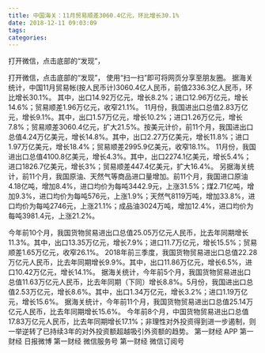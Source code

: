 ```yaml
---
title: 中国海关：11月贸易顺差3060.4亿元，环比增长30.1%
date: 2018-12-11 09:03:09
tags: 
categories: 
---
```

打开微信，点击底部的“发现”，
<!-- more -->
打开微信，点击底部的“发现”，
使用“扫一扫”即可将网页分享至朋友圈。
据海关统计，中国11月贸易帐(按人民币计)3060.4亿人民币，前值2336.3亿人民币，环比增长30.1%。
其中，出口14.92万亿元，增长8.2%；进口12.96万亿元，增长14.6%；贸易顺差1.96万亿元，收窄21.1%。
11月份，我国进出口总值2.83万亿元，增长9.1%。其中，出口1.57万亿元，增长10.2%；进口1.26万亿元，增长7.8%；贸易顺差3060.4亿元，扩大21.5%。按美元计价，前11个月，我国进出口总值4.24万亿美元，增长14.8%。其中，出口2.27万亿美元，增长11.8%；进口1.97万亿美元，增长18.4%；贸易顺差2995.9亿美元，收窄18.1%。
11月份，我国进出口总值4100.8亿美元，增长4.3%。其中，出口2274.1亿美元，增长5.4%；进口1826.7亿美元，增长3%；贸易顺差447.4亿美元，扩大16.4%。
另据海关统计，前11个月，我国原油、天然气等商品进口量增加。前11个月，我国进口原油4.18亿吨，增加8.4%，进口均价为每吨3442.9元，上涨31.5%；煤2.71亿吨，增加9.3%，进口均价为每吨576元，上涨1.9%；天然气8119万吨，增加33.8%，进口均价为每吨2746元，上涨21.1%；成品油3024万吨，增加12.4%，进口均价为每吨3981.4元，上涨21.2%。
 
 
今年前10个月，我国货物贸易进出口总值25.05万亿元人民币，比去年同期增长11.3%。其中，出口13.35万亿元，增长7.9%；进口11.7万亿元，增长15.5%；贸易顺差1.65万亿元，收窄26.1%。
2018年前三季度，我国货物贸易进出口总值22.28万亿元人民币，比去年同期增长9.9%。其中，出口11.86万亿元，增长6.5%，进口10.42万亿元，增长14.1%。
据海关统计，今年前5个月，我国货物贸易进出口总值11.63万亿元人民币，比去年同期（下同）增长8.8%。5月份，我国进出口总值2.53万亿元，增长8.6%。其中，出口1.34万亿元，增长3.2%；进口1.19万亿元，增长15.6%。
据海关统计，今年前11个月，我国货物贸易进出口总值25.14万亿元人民币，比去年同期增长15.6%。
今年前8个月，中国货物贸易进出口总值17.83万亿元人民币，比去年同期增长17.1%；非理性对外投资得到进一步遏制，则一举逆转了已持续3年的对外投资额超越吸引外资额的趋势。
第一财经
APP
第一财经
日报微博
第一财经
微信服务号
第一财经
微信订阅号
